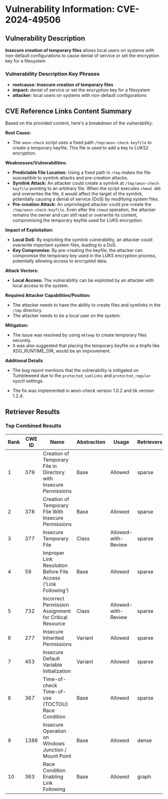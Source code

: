 # Vulnerability Information: CVE-2024-49506

## Vulnerability Description
**Insecure creation of temporary files** allows local users on systems with non-default configurations to cause denial of service or set the encryption key for a filesystem

### Vulnerability Description Key Phrases
- **rootcause:** **Insecure creation of temporary files**
- **impact:** denial of service or set the encryption key for a filesystem
- **attacker:** local users on systems with non-default configurations

## CVE Reference Links Content Summary
Based on the provided content, here's a breakdown of the vulnerability:

**Root Cause:**

*   The `aeon-check` script uses a fixed path `/tmp/aeon-check-keyfile` to create a temporary keyfile. This file is used to add a key to LUKS2 encryption.

**Weaknesses/Vulnerabilities:**

*   **Predictable File Location:** Using a fixed path in `/tmp` makes the file susceptible to symlink attacks and pre-creation attacks.
*   **Symlink Attack:** An attacker could create a symlink at `/tmp/aeon-check-keyfile` pointing to an arbitrary file. When the script executes `chmod 400` and overwrites the file, it would affect the target of the symlink, potentially causing a denial of service (DoS) by modifying system files.
*   **Pre-creation Attack:** An unprivileged attacker could pre-create the `/tmp/aeon-check-keyfile`. Even after the `chmod` operation, the attacker remains the owner and can still read or overwrite its content, compromising the temporary keyfile used for LUKS encryption.

**Impact of Exploitation:**

*   **Local DoS:** By exploiting the symlink vulnerability, an attacker could overwrite important system files, leading to a DoS.
*   **Key Compromise:** By pre-creating the keyfile, the attacker can compromise the temporary key used in the LUKS encryption process, potentially allowing access to encrypted data.

**Attack Vectors:**

*   **Local Access:** The vulnerability can be exploited by an attacker with local access to the system.

**Required Attacker Capabilities/Position:**

*   The attacker needs to have the ability to create files and symlinks in the `/tmp` directory.
*   The attacker needs to be a local user on the system.

**Mitigation:**

*   The issue was resolved by using `mktemp` to create temporary files securely.
*   It was also suggested that placing the temporary keyfile on a tmpfs like XDG_RUNTIME_DIR, would be an improvement.

**Additional Details**
* The bug report mentions that the vulnerability is mitigated on Tumbleweed due to the `protected_symlinks` and `protected_regular` sysctl settings.

* The fix was implemented in aeon-check version 1.0.2 and tik version 1.2.4.

## Retriever Results

### Top Combined Results

| Rank | CWE ID | Name | Abstraction | Usage  | Retrievers | Individual Scores |
|------|--------|------|-------------|-------|------------|-------------------|
| 1 | 379 | Creation of Temporary File in Directory with Insecure Permissions | Base | Allowed | sparse | 0.254 |
| 2 | 378 | Creation of Temporary File With Insecure Permissions | Base | Allowed | sparse | 0.241 |
| 3 | 377 | Insecure Temporary File | Class | Allowed-with-Review | sparse | 0.233 |
| 4 | 59 | Improper Link Resolution Before File Access ('Link Following') | Base | Allowed | sparse | 0.219 |
| 5 | 732 | Incorrect Permission Assignment for Critical Resource | Class | Allowed-with-Review | sparse | 0.204 |
| 6 | 277 | Insecure Inherited Permissions | Variant | Allowed | sparse | 0.193 |
| 7 | 453 | Insecure Default Variable Initialization | Variant | Allowed | sparse | 0.191 |
| 8 | 367 | Time-of-check Time-of-use (TOCTOU) Race Condition | Base | Allowed | sparse | 0.190 |
| 9 | 1386 | Insecure Operation on Windows Junction / Mount Point | Base | Allowed | dense | 0.555 |
| 10 | 363 | Race Condition Enabling Link Following | Base | Allowed | graph | 0.002 |

